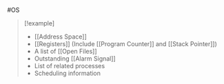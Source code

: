#OS 
>[!example]
>- [[Address Space]]
>- [[Registers]] (Include [[Program Counter]] and [[Stack Pointer]])
>- A list of [[Open Files]]
>- Outstanding [[Alarm Signal]]
>- List of related processes
>- Scheduling information